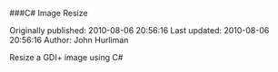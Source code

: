 ###C# Image Resize

Originally published: 2010-08-06 20:56:16
Last updated: 2010-08-06 20:56:16
Author: John Hurliman

Resize a GDI+ image using C#
